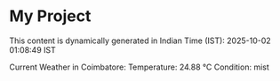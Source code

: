 # My Project

This content is dynamically generated in Indian Time (IST): 2025-10-02 01:08:49 IST


Current Weather in Coimbatore:
Temperature: 24.88 °C
Condition: mist
